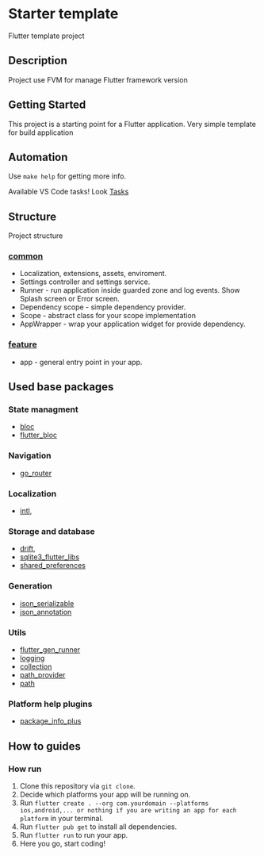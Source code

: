 # Starter template

Flutter template project

## Description

Project use FVM for manage Flutter framework version

## Getting Started

This project is a starting point for a Flutter application.
Very simple template for build application

## Automation

Use `make help` for getting more info.

Available VS Code tasks! Look [Tasks](.vscode/tasks.json)

## Structure

Project structure

### [common](lib/src/common)

- Localization, extensions, assets, enviroment.
- Settings controller and settings service.
- Runner - run application inside guarded zone and log events. Show Splash screen or Error screen.
- Dependency scope - simple dependency provider.
- Scope - abstract class for your scope implementation
- AppWrapper - wrap your application widget for provide dependency.

### [feature](lib/src/feature)

- app - general entry point in your app.

## Used base packages

### State managment

- [bloc](https://pub.dev/packages/bloc)
- [flutter_bloc](https://pub.dev/packages/flutter_bloc)

### Navigation

- [go_router](https://pub.dev/packages/go_router)

### Localization

- [intl](https://pub.dev/packages/intl),

### Storage and database

- [drift](https://pub.dev/packages/drift),
- [sqlite3_flutter_libs](https://pub.dev/packages/sqlite3_flutter_libs)
- [shared_preferences](https://pub.dev/packages/shared_preferences)

### Generation

- [json_serializable](https://pub.dev/packages/json_serializable)
- [json_annotation](https://pub.dev/packages/json_annotation)

### Utils

- [flutter_gen_runner](https://pub.dev/packages/flutter_gen_runner)
- [logging](https://pub.dev/packages/logging)
- [collection](https://pub.dev/packages/collection)
- [path_provider](https://pub.dev/packages/path_provider)
- [path](https://pub.dev/packages/path)

### Platform help plugins

- [package_info_plus](https://pub.dev/packages/package_info_plus)

## How to guides

### How run

1. Clone this repository via `git clone`.
2. Decide which platforms your app will be running on.
3. Run `flutter create . --org com.yourdomain --platforms ios,android,... or nothing if you are writing an app for each platform` in your terminal.
4. Run `flutter pub get` to install all dependencies.
5. Run `flutter run` to run your app.
6. Here you go, start coding!
